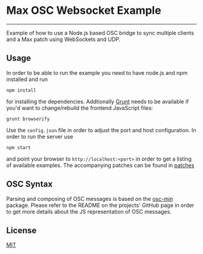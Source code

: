 # Max OSC Websocket Example
---

Example of how to use a Node.js based OSC bridge to sync multiple clients and a Max patch using WebSockets and UDP.

## Usage

In order to be able to run the example you need to have node.js and npm installed and run 
    
    npm install

for installing the dependencies. Addtionally [Grunt](http://gruntjs.com/) needs to be available if you'd want to change/rebuild the frontend JavaScript files:

    grunt browserify

Use the `config.json` file in order to adjust the port and host configuration. In order to run the server use

    npm start

and point your browser to `http://localhost:<port>` in order to get a listing of available examples. The accompanying patches can be found in [patches](patches)

## OSC Syntax

Parsing and composing of OSC messages is based on the [osc-min](https://github.com/russellmcc/node-osc-min) package. Please refer to the README on the projects' GitHub page in order to get more details about the JS representation of OSC messages.

## License

[MIT](LICENSE)